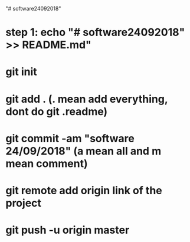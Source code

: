 "# software24092018" 
# step 1: echo "# software24092018" >> README.md"
# git init
# git add . (. mean add everything,  dont do git .readme)
# git commit -am  "software 24/09/2018" (a mean all and m mean comment)
# git remote add origin link of the project
# git push -u origin master
